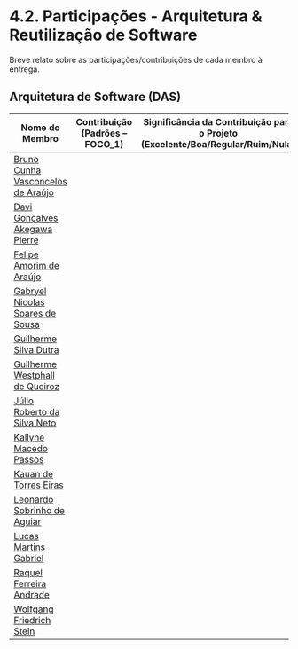 # 4.2. Participações - Arquitetura & Reutilização de Software

Breve relato sobre as participações/contribuições de cada membro à entrega.

## Arquitetura de Software (DAS)

| Nome do Membro | Contribuição (Padrões – FOCO_1) | Significância da Contribuição para o Projeto (Excelente/Boa/Regular/Ruim/Nula) | Comprobatórios Claros (com link) |
| -- | -- | -- | -- |
| [Bruno Cunha Vasconcelos de Araújo](https://github.com/brunocva) |  |  |
| [Davi Gonçalves Akegawa Pierre](https://github.com/DaviPierre) |  |  |  |
| [Felipe Amorim de Araújo](https://github.com/lipeaaraujo) |  |  |
| [Gabryel Nicolas Soares de Sousa](https://github.com/gabryelns) |  |  |  |
| [Guilherme Silva Dutra](https://github.com/GuiDutra21) |  |  |  |
| [Guilherme Westphall de Queiroz](https://github.com/west7) |  |  |  |
| [Júlio Roberto da Silva Neto](https://github.com/JulioR2022) |  |  |  |
| [Kallyne Macedo Passos](https://github.com/kalipassos) |  |  |  |
| [Kauan de Torres Eiras](https://github.com/kauaneiras) |  |  |  |
| [Leonardo Sobrinho de Aguiar](https://github.com/Leonardo0o0) |  |  |  |
| [Lucas Martins Gabriel](https://github.com/martinsglucas) |  |  |  |
| [Raquel Ferreira Andrade](https://github.com/raquel-andrade) |  |  |  |
| [Wolfgang Friedrich Stein](https://github.com/Wolffstein) |  |  |  |

<!-- |Nome do Membro | Contribuição | Significância da Contribuição para o Projeto (Excelente/Boa/Regular/Ruim/Nula) | Comprobatórios Claros (com link)

EXEMPLO:
| Fulano | 1. Colaboração na Especificação da Visão Lógica do DAS. 2. Realização de Debate sobre Arquitetura Limpa, usando como base a fonte: O guia do artesão para estrutura e design de software do autor Robert C. Martin. | Boa | Registro nos Versionamentos do DAS (Visão Lógica), conforme (link).

APENAS QUEM PARTICIPAR, MOSTRANDO SEUS PONTOS DE VISTA E COLABORANDO NESSA ETAPA DA ENTREGA (COM COMPROBATÓRIOS), RECEBERÁ ATÉ UM PONTO NA MÉDIA PONDERADA. -->
